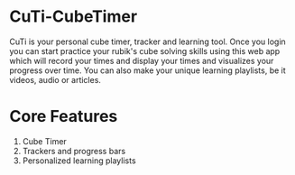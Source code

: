 # CuTi-CubeTimer
CuTi is your personal cube timer, tracker and learning tool. Once you login you can start practice your rubik's cube solving skills using this web app which will record your times and display your times and visualizes your progress over time. You can also make your unique learning playlists, be it videos, audio or articles.  

# Core Features
1. Cube Timer
2. Trackers and progress bars
3. Personalized learning playlists
